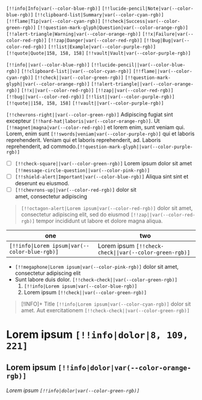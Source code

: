 `[!!info|Info|var(--color-blue-rgb)]` `[!!lucide-pencil|Note|var(--color-blue-rgb)]` `[!!clipboard-list|Summary|var(--color-cyan-rgb)]`  `[!!flame|Tip|var(--color-cyan-rgb)]` `[!!check|Success|var(--color-green-rgb)]` `[!!question-mark-glyph|Question|var(--color-orange-rgb)]` `[!!alert-triangle|Warning|var(--color-orange-rgb)]` `[!!x|Failure|var(--color-red-rgb)]` `[!!zap|Danger|var(--color-red-rgb)]` `[!!bug|Bug|var(--color-red-rgb)]` `[!!list|Example|var(--color-purple-rgb)]` `[!!quote|Quote|158, 158, 158]` `[!!vault|Vault|var(--color-purple-rgb)]`

`[!!info||var(--color-blue-rgb)]` `[!!lucide-pencil||var(--color-blue-rgb)]` `[!!clipboard-list||var(--color-cyan-rgb)]`  `[!!flame||var(--color-cyan-rgb)]` `[!!check||var(--color-green-rgb)]` `[!!question-mark-glyph||var(--color-orange-rgb)]` `[!!alert-triangle||var(--color-orange-rgb)]` `[!!x||var(--color-red-rgb)]` `[!!zap||var(--color-red-rgb)]` `[!!bug||var(--color-red-rgb)]` `[!!list||var(--color-purple-rgb)]` `[!!quote||158, 158, 158]` `[!!vault||var(--color-purple-rgb)]`

`[!!chevrons-right||var(--color-green-rgb)]` Adipiscing fugiat sint excepteur `[!!hard-hat|laboris|var(--color-orange-rgb)]`. Ut `[!!magnet|magna|var(--color-red-rgb)]`  et lorem enim, sunt veniam qui. Lorem, enim sunt `[!!swords|veniam|var(--color-purple-rgb)]`  qui et laboris reprehenderit. Veniam qui et laboris reprehenderit, ad. Laboris reprehenderit, ad commodo.`[!!question-mark-glyph||var(--color-purple-rgb)]` 

- [ ] `[!!check-square||var(--color-green-rgb)]` Lorem ipsum dolor sit amet `[!!message-circle-question||var(--color-pink-rgb)]`
- [ ] `[!!shield-alert|Important|var(--color-blue-rgb)]` Aliqua sint sint et deserunt eu eiusmod.
- [ ] `[!!chevrons-up||var(--color-red-rgb)]`  dolor sit amet, consectetur adipiscing

> `[!!octagon-alert|Lorem ipsum|var(--color-red-rgb)]`  dolor sit amet, consectetur adipiscing elit, sed do eiusmod `[!!zap||var(--color-red-rgb)]` tempor incididunt ut labore et dolore magna aliqua.

| one                                            | two                                                     |
| ---------------------------------------------- | ------------------------------------------------------- |
| `[!!info\|Lorem ipsum\|var(--color-blue-rgb)]` | Lorem ipsum `[!!check-check\|\|var(--color-green-rgb)]` |

- `[!!megaphone|Lorem ipsum|var(--color-pink-rgb)]` dolor sit amet, consectetur adipiscing elit
- Sunt labore duis dolor. `[!!check-check||var(--color-green-rgb)]`
	1. `[!!info|Lorem ipsum|var(--color-blue-rgb)]`
	2. Lorem ipsum `[!!check||var(--color-green-rgb)]`

> [!INFO]+ Title
> `[!!info|Lorem ipsum|var(--color-cyan-rgb)]` dolor sit amet. Aut exercitationem `[!!check-check||var(--color-green-rgb)]`

# Lorem ipsum `[!!info|dolor|8, 109, 221]`

## Lorem ipsum `[!!info|dolor|var(--color-orange-rgb)]`

###### Lorem ipsum `[!!info|dolor|var(--color-green-rgb)]`
